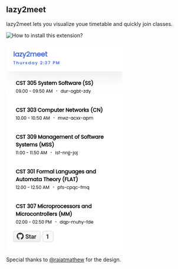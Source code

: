 ## lazy2meet 

lazy2meet lets you visualize youe timetable and quickly join classes.

![How to install this extension?](https://youtu.be/Kyloq04m7bM)

![Extension](./assets/images/lazy2meet.png)


Special thanks to [@rajatmathew](https://github.com/rajatmathew) for the design. 
